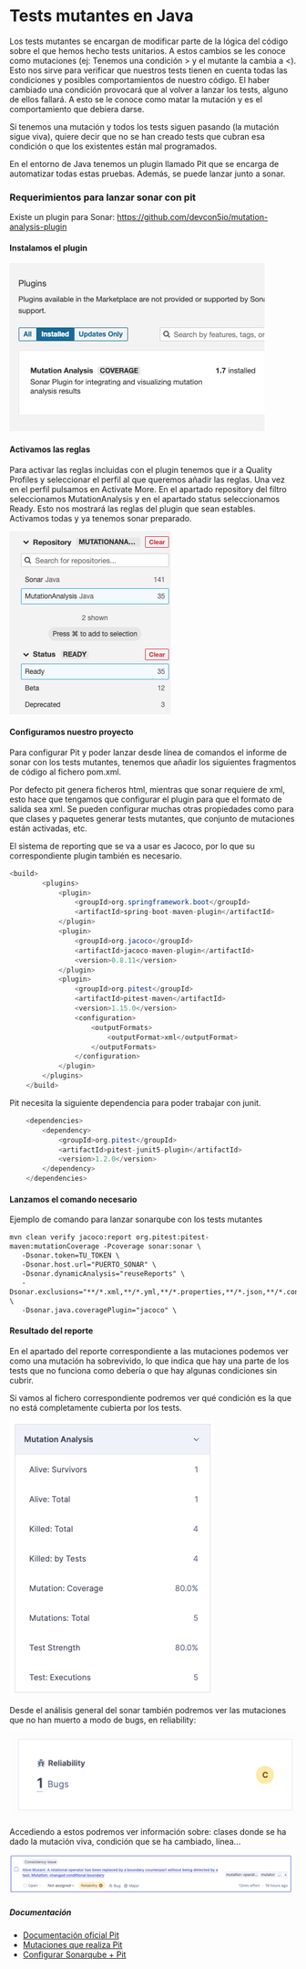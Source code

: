 # Tests mutantes en Java


Los tests mutantes se encargan de modificar parte de la lógica del código sobre el que hemos hecho tests unitarios. A estos cambios se les conoce como mutaciones (ej: Tenemos una condición > y el mutante la cambia a <). 
Esto nos sirve para verificar que nuestros tests tienen en cuenta todas las condiciones y posibles comportamientos de nuestro código. El haber cambiado una condición provocará que al volver a lanzar los tests, alguno de ellos fallará. A esto se le conoce como matar la mutación y es el comportamiento que debiera darse. 

Si tenemos una mutación y todos los tests siguen pasando (la mutación sigue viva), quiere decir que no se han creado tests que cubran esa condición o que los existentes están mal programados. 

En el entorno de Java tenemos un plugin llamado Pit que se encarga de automatizar todas estas pruebas. Además, se puede lanzar junto a sonar.

### Requerimientos para lanzar sonar con pit

Existe un plugin para Sonar: https://github.com/devcon5io/mutation-analysis-plugin

#### Instalamos el plugin

<img src="./images/plugin.png" />

#### Activamos las reglas 

Para activar las reglas incluidas con el plugin tenemos que ir a Quality Profiles y seleccionar el perfil al que queremos añadir las reglas. Una vez en el perfil pulsamos en Activate More. En el apartado repository del filtro seleccionamos MutationAnalysis y en el apartado status seleccionamos Ready. Esto nos mostrará las reglas del plugin que sean estables. Activamos todas y ya tenemos sonar preparado.

<img src="./images/rules.png" />

#### Configuramos nuestro proyecto

Para configurar Pit y poder lanzar desde línea de comandos el informe de sonar con los tests mutantes, tenemos que añadir los siguientes fragmentos de código al fichero pom.xml.

Por defecto pit genera ficheros html, mientras que sonar requiere de xml, esto hace que tengamos que configurar el plugin para que el formato de salida sea xml. Se pueden configurar muchas otras propiedades como para que clases y paquetes generar tests mutantes, que conjunto de mutaciones están activadas, etc.

El sistema de reporting que se va a usar es Jacoco, por lo que su correspondiente plugin también es necesario.

```java
<build>
        <plugins>
            <plugin>
                <groupId>org.springframework.boot</groupId>
                <artifactId>spring-boot-maven-plugin</artifactId>
            </plugin>
            <plugin>
                <groupId>org.jacoco</groupId>
                <artifactId>jacoco-maven-plugin</artifactId>
                <version>0.8.11</version>
            </plugin>
            <plugin>
                <groupId>org.pitest</groupId>
                <artifactId>pitest-maven</artifactId>
                <version>1.15.0</version>
                <configuration>
                    <outputFormats>
                        <outputFormat>xml</outputFormat>
                    </outputFormats>
                </configuration>
            </plugin>
        </plugins>
    </build>
```

Pit necesita la siguiente dependencia para poder trabajar con junit.

```java
    <dependencies>
        <dependency>
            <groupId>org.pitest</groupId>
            <artifactId>pitest-junit5-plugin</artifactId>
            <version>1.2.0</version>
        </dependency>
    </dependencies>
```

#### Lanzamos el comando necesario

Ejemplo de comando para lanzar sonarqube con los tests mutantes

```
mvn clean verify jacoco:report org.pitest:pitest-maven:mutationCoverage -Pcoverage sonar:sonar \
   -Dsonar.token=TU_TOKEN \
   -Dsonar.host.url="PUERTO_SONAR" \
   -Dsonar.dynamicAnalysis="reuseReports" \
   -Dsonar.exclusions="**/*.xml,**/*.yml,**/*.properties,**/*.json,**/*.config,**/*.md" \
   -Dsonar.java.coveragePlugin="jacoco" \
```

#### Resultado del reporte

En el apartado del reporte correspondiente a las mutaciones podemos ver como una mutación ha sobrevivido, lo que indica que hay una parte de los tests que no funciona como debería o que hay algunas condiciones sin cubrir. 

Si vamos al fichero correspondiente podremos ver qué condición es la que no está completamente cubierta por los tests.

<img src="./images/analysis.png" />

Desde el análisis general del sonar también podremos ver las mutaciones que no han muerto a modo de bugs, en reliability: 

<img src="./images/reliability.png" />

Accediendo a estos podremos ver información sobre: clases donde se ha dado la mutación viva, condición que se ha cambiado, línea...

<img src= "./images/issue.png" />


##### Documentación

* [Documentación oficial Pit](https://pitest.org/)
* [Mutaciones que realiza Pit](https://pitest.org/quickstart/mutators/)
* [Configurar Sonarqube + Pit ](https://mydeveloperplanet.com/2020/04/07/mutation-testing-with-sonarqube/)
